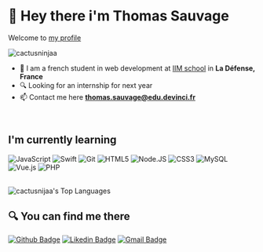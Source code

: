# 👋 Hey there i'm Thomas Sauvage

Welcome to [my profile](https://github.com/cactusninjaa)
<p align="left"> <img src="https://komarev.com/ghpvc/?username=cactusninjaa&label=Profile%20views&color=0e75b6&style=flat" alt="cactusninjaa" /> </p>


- 📘 I am a french student in web development at [IIM school](https://www.iim.fr/) in **La Défense, France**
- 🔍 Looking for an internship for next year
- 📫 Contact me here **thomas.sauvage@edu.devinci.fr**
  


<br>

## I'm currently learning

![JavaScript](https://img.shields.io/badge/JavaScript-000?style=for-the-badge&logo=javascript&logoColor=FFF)
![Swift](https://img.shields.io/badge/Swift-000?style=for-the-badge&logo=swift&logoColor=white)
![Git](https://img.shields.io/badge/GIT-000?style=for-the-badge&logo=git&logoColor=white)
![HTML5](https://img.shields.io/badge/HTML5-000?style=for-the-badge&logo=html5&logoColor=white)
![Node.JS](https://img.shields.io/badge/Node.js-000?style=for-the-badge&logo=node.js&logoColor=white)
![CSS3](https://img.shields.io/badge/CSS3-000?style=for-the-badge&logo=css3&logoColor=white)
![MySQL](https://img.shields.io/badge/MySQL-000?style=for-the-badge&logo=mysql&logoColor=white)
![Vue.js](https://img.shields.io/badge/vuejs-000?style=for-the-badge&logo=vuedotjs&logoColor=white)
![PHP](https://img.shields.io/badge/PHP-000?style=for-the-badge&logo=php&logoColor=white)

<br>

<img src="https://github-readme-stats.vercel.app/api/top-langs/?username=cactusninjaa&layout=compact&card_width=400&theme=github_dark&langs_count=10&hide=c,meson,makefile,m4&exclude_repo=github-readme-stats,BitJanitor,github-activity-readme,fancy-git,challengeBot" alt="cactusnijaa's Top Languages" >

<br>

## :mag: You can find me there

[![Github Badge](https://img.shields.io/badge/GitHub-000.svg?&style=for-the-badge&logo=Github&logoColor=white)](https://github.com/cactusninjaa)
[![Likedin Badge](https://img.shields.io/badge/linkedin-000.svg?&style=for-the-badge&logo=linkedin&logoColor=white)](https://www.linkedin.com/in/thomas-sauvage-/)
[![Gmail Badge](https://img.shields.io/badge/EMail-000?style=for-the-badge&logo=&logoColor=white)](thomas.sauvage@edu.devinci.fr)
